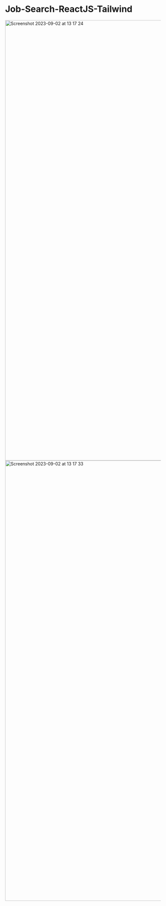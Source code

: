 # Job-Search-ReactJS-Tailwind
<img width="1423" alt="Screenshot 2023-09-02 at 13 17 24" src="https://github.com/pHanToMcaNCoDE/Job-Search-ReactJS-Tailwind/assets/113244998/4bda8215-6d45-4fe1-8583-007dfd65d2d6">
<img width="1423" alt="Screenshot 2023-09-02 at 13 17 33" src="https://github.com/pHanToMcaNCoDE/Job-Search-ReactJS-Tailwind/assets/113244998/ad459e59-e976-47a3-a5d5-8995ab3f3673">
